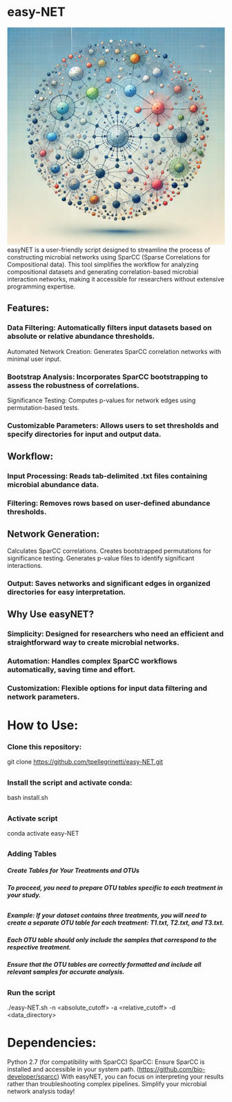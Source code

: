 # easy-NET
![Alt text](easy-NET.jpg)
easyNET is a user-friendly script designed to streamline the process of constructing microbial networks using SparCC (Sparse Correlations for Compositional data). This tool simplifies the workflow for analyzing compositional datasets and generating correlation-based microbial interaction networks, making it accessible for researchers without extensive programming expertise.
##
## Features:
### Data Filtering: Automatically filters input datasets based on absolute or relative abundance thresholds.
Automated Network Creation: Generates SparCC correlation networks with minimal user input.
### Bootstrap Analysis: Incorporates SparCC bootstrapping to assess the robustness of correlations.
Significance Testing: Computes p-values for network edges using permutation-based tests.
### Customizable Parameters: Allows users to set thresholds and specify directories for input and output data.
##
## Workflow:
### Input Processing: Reads tab-delimited .txt files containing microbial abundance data.
### Filtering: Removes rows based on user-defined abundance thresholds.
##
## Network Generation:
Calculates SparCC correlations.
Creates bootstrapped permutations for significance testing.
Generates p-value files to identify significant interactions.
### Output: Saves networks and significant edges in organized directories for easy interpretation.
##
## Why Use easyNET?
### Simplicity: Designed for researchers who need an efficient and straightforward way to create microbial networks.
### Automation: Handles complex SparCC workflows automatically, saving time and effort.
### Customization: Flexible options for input data filtering and network parameters.
##
# How to Use:
### Clone this repository:
git clone https://github.com/tpellegrinetti/easy-NET.git
##
### Install the script and activate conda:
bash install.sh
##
### Activate script
conda activate easy-NET
##
### Adding Tables
##### Create Tables for Your Treatments and OTUs
##### To proceed, you need to prepare OTU tables specific to each treatment in your study.
##
##### Example: If your dataset contains three treatments, you will need to create a separate OTU table for each treatment: T1.txt, T2.txt, and T3.txt.
##### Each OTU table should only include the samples that correspond to the respective treatment.
##### Ensure that the OTU tables are correctly formatted and include all relevant samples for accurate analysis.
##
### Run the script
./easy-NET.sh -n <absolute_cutoff> -a <relative_cutoff> -d <data_directory>
##
# Dependencies:
Python 2.7 (for compatibility with SparCC)
SparCC: Ensure SparCC is installed and accessible in your system path. (https://github.com/bio-developer/sparcc)
With easyNET, you can focus on interpreting your results rather than troubleshooting complex pipelines. Simplify your microbial network analysis today!
